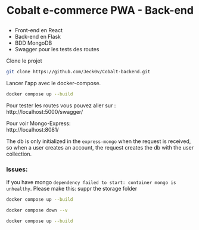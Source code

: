 
# <p align="center">Cobalt e-commerce PWA - Back-end</p>
  

- Front-end en React
- Back-end en Flask
- BDD MongoDB
- Swagger pour les tests des routes


Clone le projet

```bash
git clone https://github.com/Jeck0v/Cobalt-backend.git
```
Lancer l'app avec le docker-compose.

```bash
docker compose up --build
```

Pour tester les routes vous pouvez aller sur : <br>
http://localhost:5000/swagger/

Pour voir Mongo-Express: <br>
http://localhost:8081/

The db is only initialized in the `express-mongo` when the request is received, so when a user creates an account,  the request creates the db with the user collection.


### Issues:

If you have mongo `dependency failed to start: container mongo is unhealthy`.
Please make this:
suppr the storage folder
 ```bash
docker compose up --build
```
 ```bash
docker compose down --v 
```
 ```bash
docker compose up --build
```
